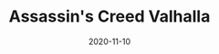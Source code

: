 ---
layout: post
date: 2020-11-10
title: Assassin's Creed Valhalla
developer: Ubisoft Montreal
publisher: Ubisoft
release_date: 2020-11-10
card-image: 0
banner-image: 2
banner-offset: 75
platforms: ["PlayStation 5", "Xbox Series X/S", "PlayStation 4", "Xbox One", "PC", "Google Stadia"]
genres: ["Action RPG", "Open World", "Stealth"]
themes: ["Vikings", "Norse Mythology", "Settlement Building"]
engine: "AnvilNext 2.0"
photo_mode: true
photo_mode_features: ["Free Camera", "Filters", "Weather Control", "Time of Day"]

# Keep the old image references for backward compatibility
card_image: 0
banner_image: 2
banner_offset: 75

trivia:
  - "Assassin's Creed Valhalla features the largest map in the series, spanning four kingdoms of Anglo-Saxon England and parts of Norway."
  - "The game includes a settlement building mechanic where players can construct and upgrade various buildings that provide gameplay benefits and story content."
---